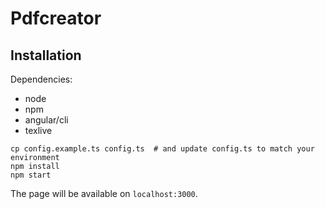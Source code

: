 # Pdfcreator

## Installation
Dependencies:
* node
* npm
* angular/cli
* texlive

```
cp config.example.ts config.ts  # and update config.ts to match your environment
npm install
npm start
```

The page will be available on `localhost:3000`.

